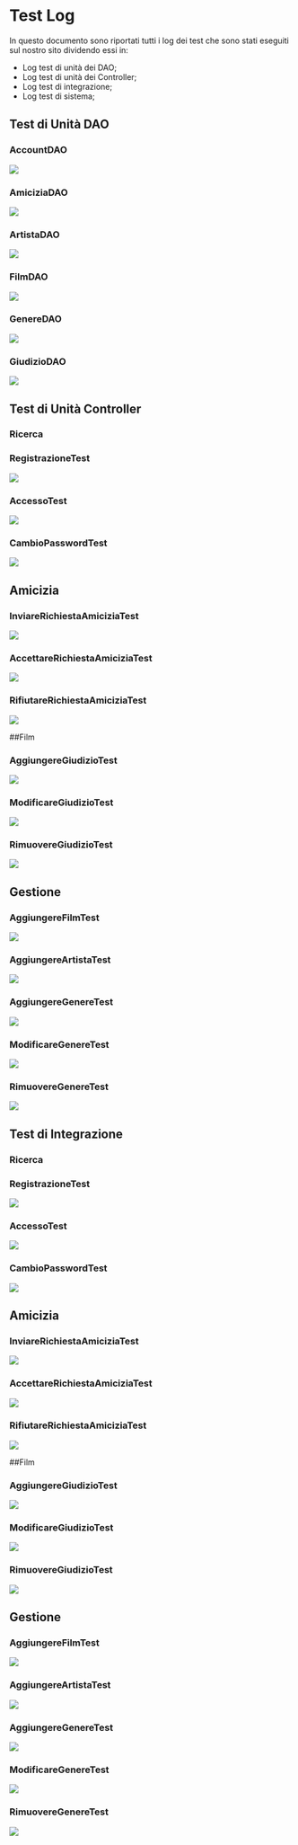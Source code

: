 # Test Log

In questo documento sono riportati tutti i log dei test che sono stati eseguiti sul nostro sito dividendo essi in:
- Log test di unità dei DAO;
- Log test di unità dei Controller;
- Log test di integrazione;
- Log test di sistema;

## Test di Unità DAO
### AccountDAO
![](../Immagini%20Esecuzioni%20Test/Test%20unità%20dao/AccountDAOTest.png)

### AmiciziaDAO
![](../Immagini%20Esecuzioni%20Test/Test%20unità%20dao/AmiciziaDAOTest.png)

### ArtistaDAO
![](../Immagini%20Esecuzioni%20Test/Test%20unità%20dao/ArtistaDAOTest.png)

### FilmDAO
![](../Immagini%20Esecuzioni%20Test/Test%20unità%20dao/FilmDAOTest.png)

### GenereDAO
![](../Immagini%20Esecuzioni%20Test/Test%20unità%20dao/GenereDAOTest.png)

### GiudizioDAO
![](../Immagini%20Esecuzioni%20Test/Test%20unità%20dao/GiudizioDAOTest.png)

## Test di Unità Controller
### Ricerca

### RegistrazioneTest
![](../Immagini%20Esecuzioni%20Test/Test%20unità%20controller/RegistrazioneTest.png)

### AccessoTest
![](../Immagini%20Esecuzioni%20Test/Test%20unità%20controller/AccessoTest.png)

### CambioPasswordTest
![](../Immagini%20Esecuzioni%20Test/Test%20unità%20controller/CambioPasswordTest.png)

## Amicizia
### InviareRichiestaAmiciziaTest
![](../Immagini%20Esecuzioni%20Test/Test%20unità%20controller/InviareRichiestaAmiciziaTest.png)

### AccettareRichiestaAmiciziaTest
![](../Immagini%20Esecuzioni%20Test/Test%20unità%20controller/AccettareRichiestaAmiciziaTest.png)

### RifiutareRichiestaAmiciziaTest
![](../Immagini%20Esecuzioni%20Test/Test%20unità%20controller/RifiutareRichiestaAmiciziaTest.png)

##Film
### AggiungereGiudizioTest
![](../Immagini%20Esecuzioni%20Test/Test%20unità%20controller/AggiungiGiudizioTest.png)

### ModificareGiudizioTest
![](../Immagini%20Esecuzioni%20Test/Test%20unità%20controller/ModificaGiudizioTest.png)

### RimuovereGiudizioTest
![](../Immagini%20Esecuzioni%20Test/Test%20unità%20controller/RimuoviGiudizioTest.png)

## Gestione
### AggiungereFilmTest
![](../Immagini%20Esecuzioni%20Test/Test%20unità%20controller/AggiungereFilmTest.png)

### AggiungereArtistaTest
![](../Immagini%20Esecuzioni%20Test/Test%20unità%20controller/AggiungereArtistaTest.png)

### AggiungereGenereTest
![](../Immagini%20Esecuzioni%20Test/Test%20unità%20controller/AggiungereGenereTest.png)

### ModificareGenereTest
![](../Immagini%20Esecuzioni%20Test/Test%20unità%20controller/ModificareGenereTest.png)

### RimuovereGenereTest
![](../Immagini%20Esecuzioni%20Test/Test%20unità%20controller/RimuovereGenereTest.png)

## Test di Integrazione
### Ricerca

### RegistrazioneTest
![](../Immagini%20Esecuzioni%20Test/Test%20integrazione/RegistrazioneTest.png)

### AccessoTest
![](../Immagini%20Esecuzioni%20Test/Test%20integrazione/AccessoTest.png)

### CambioPasswordTest
![](../Immagini%20Esecuzioni%20Test/Test%20integrazione/CambioPasswordTest.png)

## Amicizia
### InviareRichiestaAmiciziaTest
![](../Immagini%20Esecuzioni%20Test/Test%20integrazione/InviareRichiestaAmiciziaTest.png)

### AccettareRichiestaAmiciziaTest
![](../Immagini%20Esecuzioni%20Test/Test%20integrazione/AccettareRichiestaAmiciziaTest.png)

### RifiutareRichiestaAmiciziaTest
![](../Immagini%20Esecuzioni%20Test/Test%20integrazione/RifiutareRichiestaAmiciziaTest.png)

##Film
### AggiungereGiudizioTest
![](../Immagini%20Esecuzioni%20Test/Test%20integrazione/AggiungiGiudizioTest.png)

### ModificareGiudizioTest
![](../Immagini%20Esecuzioni%20Test/Test%20integrazione/ModificaGiudizioTest.png)

### RimuovereGiudizioTest
![](../Immagini%20Esecuzioni%20Test/Test%20integrazione/RimuoviGiudizioTest.png)

## Gestione
### AggiungereFilmTest
![](../Immagini%20Esecuzioni%20Test/Test%20integrazione/AggiungereFilmTest.png)

### AggiungereArtistaTest
![](../Immagini%20Esecuzioni%20Test/Test%20integrazione/AggiungereArtistaTest.png)

### AggiungereGenereTest
![](../Immagini%20Esecuzioni%20Test/Test%20integrazione/AggiungereGenereTest.png)

### ModificareGenereTest
![](../Immagini%20Esecuzioni%20Test/Test%20integrazione/ModificareGenereTest.png)

### RimuovereGenereTest
![](../Immagini%20Esecuzioni%20Test/Test%20integrazione/RimuovereGenereTest.png)



